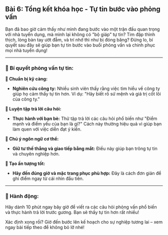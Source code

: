 ## Bài 6: Tổng kết khóa học - Tự tin bước vào phỏng vấn

Bạn đã bao giờ cảm thấy như mình đang bước vào một trận đấu quan trọng với nhà tuyển dụng, mà mình lại không có "bộ giáp" tự tin? Tim đập thình thịch, lòng bàn tay ướt đẫm, và trí nhớ thì như bị đóng băng? Đừng lo, bí quyết sau đây sẽ giúp bạn tự tin bước vào buổi phỏng vấn và chinh phục mọi nhà tuyển dụng!

---

### 📌 Bí quyết phỏng vấn tự tin:

**🔹 Chuẩn bị kỹ càng:**
- **Nghiên cứu công ty:** Nhiều sinh viên thấy rằng việc tìm hiểu về công ty giúp họ cảm thấy tự tin hơn. Ví dụ: "Hãy biết rõ sứ mệnh và giá trị cốt lõi của công ty."

**🔹 Luyện tập trả lời câu hỏi:**
- **Thực hành với bạn bè:** Thử tập trả lời các câu hỏi phổ biến như "Điểm mạnh và điểm yếu của bạn là gì?" Cách này thường hiệu quả vì giúp bạn làm quen với việc diễn đạt ý kiến.

**🔹 Chú ý ngôn ngữ cơ thể:**
- **Giữ tư thế thẳng và giao tiếp bằng mắt:** Điều này giúp bạn trông tự tin và chuyên nghiệp hơn.

**🔹 Tạo ấn tượng tốt:**
- **Hãy đến đúng giờ và mặc trang phục phù hợp:** Đây là cách đơn giản để ghi điểm ngay từ cái nhìn đầu tiên.

---

### 🚀 Hành động:

Hãy dành 10 phút ngay bây giờ để viết ra các câu hỏi phỏng vấn phổ biến và thực hành trả lời trước gương. Bạn sẽ thấy tự tin hơn rất nhiều!

Xác định xong rồi? Giờ đến bước lên kế hoạch cho sự nghiệp tương lai – xem ngay bài tiếp theo để không bỏ lỡ nhé!